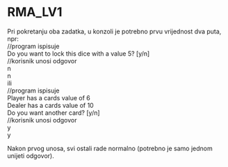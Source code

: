 # RMA_LV1

Pri pokretanju oba zadatka, u konzoli je potrebno prvu vrijednost dva puta, npr:\
//program ispisuje\
Do you want to lock this dice with a value 5? [y/n]\
//korisnik unosi odgovor\
n\
n\
ili\
//program ispisuje\
Player has a cards value of 6\
Dealer has a cards value of 10\
Do you want another card? [y/n]\
//korisnik unosi odgovor\
y\
y

Nakon prvog unosa, svi ostali rade normalno (potrebno je samo jednom unijeti odgovor).
